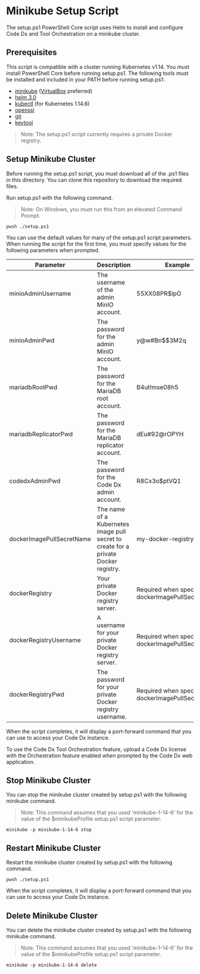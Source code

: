 
# Minikube Setup Script

The setup.ps1 PowerShell Core script uses Helm to install and configure Code Dx and Tool Orchestration on a minikube cluster.

## Prerequisites

This script is compatible with a cluster running Kubernetes v1.14. You must install PowerShell Core before running setup.ps1. The following tools must be installed and included in your PATH before running setup.ps1:

- [minikube](https://kubernetes.io/docs/tasks/tools/install-minikube) ([VirtualBox](https://www.virtualbox.org/wiki/Downloads) preferred)
- [helm 3.0](https://helm.sh/docs/install)
- [kubectl](https://kubernetes.io/docs/tasks/tools/install-kubectl/) (for Kubernetes 1.14.6)
- [openssl](https://www.openssl.org/)
- [git](https://git-scm.com/)
- [keytool](https://adoptopenjdk.net/installation.html)

>Note: The setup.ps1 script currently requires a private Docker registry.

## Setup Minikube Cluster

Before running the setup.ps1 script, you must download all of the .ps1 files in this directory. You can clone this repository to download the required files.

Run setup.ps1 with the following command.

>Note: On Windows, you must run this from an elevated Command Prompt.

```
pwsh ./setup.ps1
```

You can use the default values for many of the setup.ps1 script parameters. When running the script for the first time, you must specify values for the following parameters when prompted.

| Parameter | Description | Example |
|---|---|---|
| minioAdminUsername | The username of the admin MinIO account. | 55XX08PR$lpO |
| minioAdminPwd | The password for the admin MinIO account. | y@w#Bn$$3M2q |
| mariadbRootPwd | The password for the MariaDB root account. | B4ut!mse08h5 |
| mariadbReplicatorPwd | The password for the MariaDB replicator account. | dEu#92@rOPYH |
| codedxAdminPwd | The password for the Code Dx admin account. | R8Cx3o$ptVQ1 |
| dockerImagePullSecretName | The name of a Kubernetes image pull secret to create for a private Docker registry. | my-docker-registry |
| dockerRegistry | Your private Docker registry server. | Required when specifying dockerImagePullSecretName |
| dockerRegistryUsername | A username for your private Docker registry server. | Required when specifying dockerImagePullSecretName |
| dockerRegistryPwd | The password for your private Docker registry username. | Required when specifying dockerImagePullSecretName |

When the script completes, it will display a port-forward command that you can use to access your Code Dx instance.

To use the Code Dx Tool Orchestration feature, upload a Code Dx license with the Orchestration feature enabled when prompted by the Code Dx web application.

## Stop Minikube Cluster

You can stop the minikube cluster created by setup.ps1 with the following minikube command.

>Note: This command assumes that you used 'minikube-1-14-6' for the value of the $minikubeProfile setup.ps1 script parameter.

```
minikube -p minikube-1-14-6 stop
```

## Restart Minikube Cluster

Restart the minikube cluster created by setup.ps1 with the following command.

```
pwsh ./setup.ps1
```

When the script completes, it will display a port-forward command that you can use to access your Code Dx instance.

## Delete Minikube Cluster

You can delete the minikube cluster created by setup.ps1 with the following minikube command.

>Note: This command assumes that you used 'minikube-1-14-6' for the value of the $minikubeProfile setup.ps1 script parameter.

```
minikube -p minikube-1-14-6 delete
```
